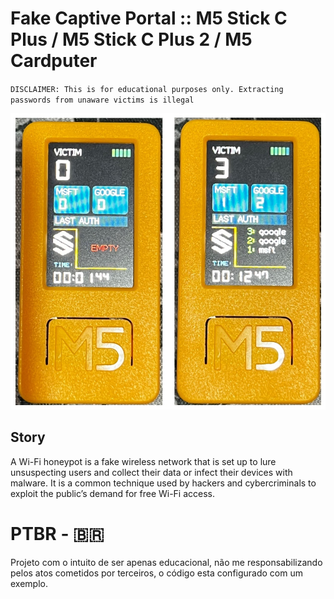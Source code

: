 # Fake Captive Portal :: M5 Stick C Plus / M5 Stick C Plus 2 / M5 Cardputer
`DISCLAIMER: This is for educational purposes only. Extracting passwords from unaware victims is illegal`

![Main Screen](images/main_screen.jpg)

## Story

A Wi-Fi honeypot is a fake wireless network that is set up to lure unsuspecting users and collect their data or infect their devices with malware. It is a common technique used by hackers and cybercriminals to exploit the public’s demand for free Wi-Fi access.

# PTBR - 🇧🇷

Projeto com o intuito de ser apenas educacional, não me responsabilizando pelos atos cometidos por terceiros, o código esta configurado com um exemplo.